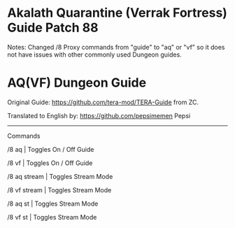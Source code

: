 Akalath Quarantine (Verrak Fortress) Guide Patch 88
======

Notes:
Changed /8 Proxy commands from "guide" to "aq" or "vf" so it does not have issues with other commonly used Dungeon guides.


# AQ(VF) Dungeon Guide

Original Guide: https://github.com/tera-mod/TERA-Guide from ZC.

Translated to English by: https://github.com/pepsimemen Pepsi

------

Commands


/8 aq  | Toggles On / Off Guide

/8 vf  | Toggles On / Off Guide


/8 aq stream  | Toggles Stream Mode

/8 vf stream  | Toggles Stream Mode


/8 aq st  | Toggles Stream Mode

/8 vf st  | Toggles Stream Mode
